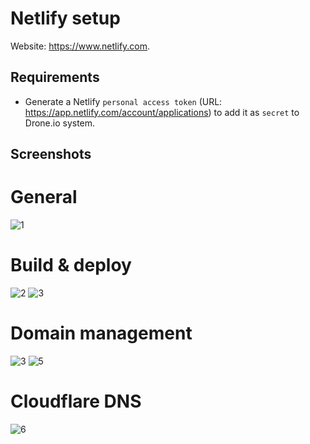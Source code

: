 # Netlify setup

Website: <https://www.netlify.com>.

## Requirements

- Generate a Netlify `personal access token` (URL: <https://app.netlify.com/account/applications>) to add it as `secret` to Drone.io system.

## Screenshots

# General

![1](img/1.png)

# Build & deploy

![2](img/2.png)
![3](img/3.png)

# Domain management

![3](img/4.png)
![5](img/5.png)

# Cloudflare DNS

![6](img/6.png)
